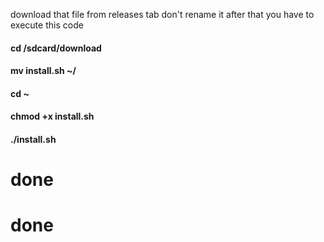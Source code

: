 download that file from releases tab don't rename it after that you have to execute this code
#### cd /sdcard/download
#### mv install.sh ~/
#### cd ~
#### chmod +x install.sh
#### ./install.sh
# done
# done
